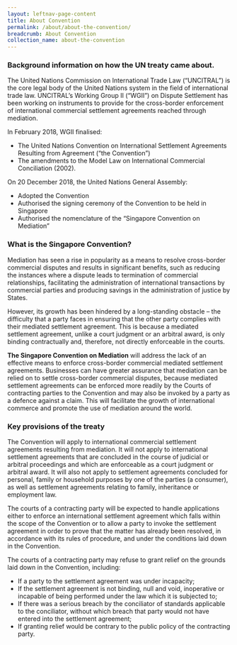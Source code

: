 ```yaml
---
layout: leftnav-page-content
title: About Convention
permalink: /about/about-the-convention/
breadcrumb: About Convention
collection_name: about-the-convention
---
```


### **Background information on how the UN treaty came about.** 

The United Nations Commission on International Trade Law (“UNCITRAL”) is the core legal body of the United Nations system in the field of international trade law. UNCITRAL’s Working Group II (“WGII”) on Dispute Settlement has been working on instruments to provide for the cross-border enforcement of international commercial settlement agreements reached through mediation.

In February 2018, WGII finalised: 
*	The United Nations Convention on International Settlement Agreements Resulting from Agreement (“the Convention”) 
*	The amendments to the Model Law on International Commercial Conciliation (2002).

On 20 December 2018, the United Nations General Assembly:
*	Adopted the Convention
*	Authorised the signing ceremony of the Convention to be held in Singapore
*	Authorised the nomenclature of the “Singapore Convention on Mediation” 

### **What is the Singapore Convention?**

Mediation has seen a rise in popularity as a means to resolve cross-border commercial disputes and results in significant benefits, such as reducing the instances where a dispute leads to termination of commercial relationships, facilitating the administration of international transactions by commercial parties and producing savings in the administration of justice by States. 

However, its growth has been hindered by a long-standing obstacle – the difficulty that a party faces in ensuring that the other party complies with their mediated settlement agreement. This is because a mediated settlement agreement, unlike a court judgment or an arbitral award, is only binding contractually and, therefore, not directly enforceable in the courts.

**The Singapore Convention on Mediation** will address the lack of an effective means to enforce cross-border commercial mediated settlement agreements. Businesses can have greater assurance that mediation can be relied on to settle cross-border commercial disputes, because mediated settlement agreements can be enforced more readily by the Courts of contracting parties to the Convention and may also be invoked by a party as a defence against a claim. This will facilitate the growth of international commerce and promote the use of mediation around the world. 

### **Key provisions of the treaty**

The Convention will apply to international commercial settlement agreements resulting from mediation.  It will not apply to international settlement agreements that are concluded in the course of judicial or arbitral proceedings and which are enforceable as a court judgment or arbitral award. It will also not apply to settlement agreements concluded for personal, family or household purposes by one of the parties (a consumer), as well as settlement agreements relating to family, inheritance or employment law. 


The courts of a contracting party will be expected to handle applications either to enforce an international settlement agreement which falls within the scope of the Convention or to allow a party to invoke the settlement agreement in order to prove that the matter has already been resolved, in accordance with its rules of procedure, and under the conditions laid down in the Convention. 

The courts of a contracting party may refuse to grant relief on the grounds laid down in the Convention, including:
*	If a party to the settlement agreement was under incapacity; 
*	If the settlement agreement is not binding, null and void, inoperative or incapable of being performed under the law which it is subjected to; 
*	If there was a serious breach by the conciliator of standards applicable to the conciliator, without which breach that party would not have entered into the settlement agreement;  
*	If granting relief would be contrary to the public policy of the contracting party.
